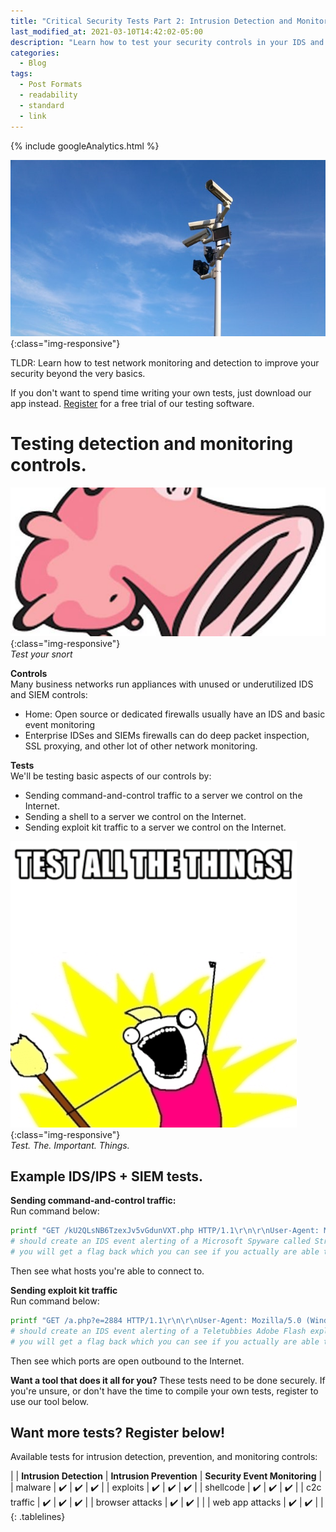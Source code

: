 ```yaml
---
title: "Critical Security Tests Part 2: Intrusion Detection and Monitoring Tests Guide"
last_modified_at: 2021-03-10T14:42:02-05:00
description: "Learn how to test your security controls in your IDS and SIEM using your command line"
categories:
  - Blog
tags:
  - Post Formats
  - readability
  - standard
  - link
---
```

<!-- Google analytics -->
{% include googleAnalytics.html %}
<!-- leadfeeder analytics -->
<!-- {% include leadfeederAnalytics.html %} -->

![compliance](/assets/images/2021-03-10/featureimage.jpg){:class="img-responsive"}  

TLDR: Learn how to test network monitoring and detection to improve your security beyond the very basics.

If you don't want to spend time writing your own tests, just download our app instead. [Register][create account] for a free trial of our testing software.

# Testing detection and monitoring controls.
![compliance](/assets/images/2021-03-10/snort-ids.jpeg){:class="img-responsive"}  
*Test your snort*


**Controls**  
Many business networks run appliances with unused or underutilized IDS and SIEM controls:
* Home: Open source or dedicated firewalls usually have an IDS and basic event monitoring
* Enterprise IDSes and SIEMs firewalls can do deep packet inspection, SSL proxying, and other lot of other network monitoring.

**Tests**  
We'll be testing basic aspects of our controls by:
* Sending command-and-control traffic to a server we control on the Internet.
* Sending a shell to a server we control on the Internet.
* Sending exploit kit traffic to a server we control on the Internet.

![test all the security things](/assets/images/2021-03-08/test-all-the-things.png){:class="img-responsive"}  
*Test. The. Important. Things.*

## Example IDS/IPS + SIEM tests.

**Sending command-and-control traffic:**  
Run command below:
```bash
printf "GET /kU2QLsNB6TzexJv5vGdunVXT.php HTTP/1.1\r\n\r\nUser-Agent: Mozilla/5.0 (Windows NT 10.0; Win64; x64) AppleWebKit/537.36 (KHTML, like Gecko) Chrome/74.0.3729.169 Safari/537.36\r\nHost: 107.23.248.210\r\nAccept: */*\r\n\r\n" | nc -v 107.23.248.210 80
# should create an IDS event alerting of a Microsoft Spyware called Strong Pity.
# you will get a flag back which you can see if you actually are able to detect with deep packet inspection.
```
Then see what hosts you're able to connect to.

**Sending exploit kit traffic**  
Run command below:
```bash
printf "GET /a.php?e=2884 HTTP/1.1\r\n\r\nUser-Agent: Mozilla/5.0 (Windows NT 10.0; Win64; x64) AppleWebKit/537.36 (KHTML, like Gecko) Chrome/74.0.3729.169 Safari/537.36\r\nHost: 107.23.248.210\r\nAccept: */*\r\n\r\n" | nc -v 107.23.248.210 80
# should create an IDS event alerting of a Teletubbies Adobe Flash exploit indication.
# you will get a flag back which you can see if you actually are able to detect with deep 
```
Then see which ports are open outbound to the Internet.

**Want a tool that does it all for you?**
These tests need to be done securely. If you're unsure, or don't have the time to compile your own tests, register to use our tool below.

## Want more tests? Register below! 
Available tests for intrusion detection, prevention, and monitoring controls:

<style>
.tablelines table, .tablelines td, .tablelines th {
        border: 1px gray;
        }
</style>
|                       |  **Intrusion Detection** | **Intrusion Prevention**   | **Security Event Monitoring** |
| malware               | :heavy_check_mark:       | :heavy_check_mark:         | :heavy_check_mark:            |
| exploits              | :heavy_check_mark:       | :heavy_check_mark:         | :heavy_check_mark:            |
| shellcode             | :heavy_check_mark:       | :heavy_check_mark:         | :heavy_check_mark:            |
| c2c traffic           | :heavy_check_mark:       | :heavy_check_mark:         | :heavy_check_mark:            |
| browser attacks       | :heavy_check_mark:       | :heavy_check_mark:         |                               |
| web app attacks       | :heavy_check_mark:       | :heavy_check_mark:         |                               |
{: .tablelines}


<script charset="utf-8" type="text/javascript" src="//js.hsforms.net/forms/shell.js"></script>
<script>
  hbspt.forms.create({
	portalId: "8898112",
	formId: "2b1cfdb3-6618-4dd8-86e4-4786274c0d38"
});
</script>



[create account]: #create-an-account-and-start-testing